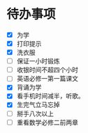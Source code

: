 # 待办事项
- [x] 为学
- [x] 打印提示
- [x] 洗衣服
- [ ] 保证一小时锻炼
- [ ] 收银时间不超四个小时
- [ ] 英语必修一第一篇课文
- [x] 背诵为学
- [x] 看手机时间减半，听歌。
- [x] 生完气立马忘掉
- [ ] 掰手八次以上
- [ ] 重看数学必修二前两章
